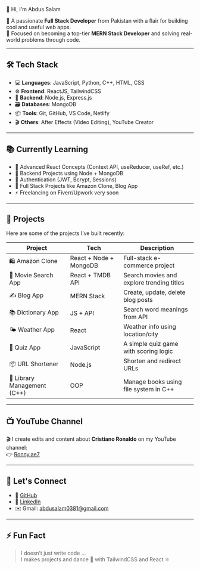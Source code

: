  👋 Hi, I'm Abdus Salam 

🚀 A passionate **Full Stack Developer** from Pakistan with a flair for building cool and useful web apps.  
🎯 Focused on becoming a top-tier **MERN Stack Developer** and solving real-world problems through code.

-----

## 🛠️ Tech Stack

- 💻 **Languages**: JavaScript, Python, C++, HTML, CSS
- ⚙️ **Frontend**: ReactJS, TailwindCSS
- 🔧 **Backend**: Node.js, Express.js
- 🗃️ **Databases**: MongoDB
- 📦 **Tools**: Git, GitHub, VS Code, Netlify
- 🎬 **Others**: After Effects (Video Editing), YouTube Creator

-----

## 📚 Currently Learning

- 🔄 Advanced React Concepts (Context API, useReducer, useRef, etc.)
- 🧩 Backend Projects using Node + MongoDB
- 🔐 Authentication (JWT, Bcrypt, Sessions)
- 🛒 Full Stack Projects like Amazon Clone, Blog App
- ⚡ Freelancing on Fiverr/Upwork very soon

-----

## 💼 Projects

Here are some of the projects I’ve built recently:

| Project | Tech | Description |
|--------|------|-------------|
| 🛍️ Amazon Clone | React + Node + MongoDB | Full-stack e-commerce project |
| 🎥 Movie Search App | React + TMDB API | Search movies and explore trending titles |
| ✍️ Blog App | MERN Stack | Create, update, delete blog posts |
| 📚 Dictionary App | JS + API | Search word meanings from API |
| 🌤️ Weather App | React | Weather info using location/city |
| 🧠 Quiz App | JavaScript | A simple quiz game with scoring logic |
| 📦 URL Shortener | Node.js | Shorten and redirect URLs |
| 📕 Library Management (C++) | OOP | Manage books using file system in C++ |

-----

## 📺 YouTube Channel

🎬 I create edits and content about **Cristiano Ronaldo** on my YouTube channel:  
👉 [Ronny.ae7](https://www.youtube.com/@Ronny.ae7-x)

-----

## 🤝 Let's Connect

- 🐙 [GitHub](https://github.com/AbdusSalam777/MyProjects)
- 💼 [LinkedIn](https://www.linkedin.com/in/abdus-salam-a42a57341/)  
- ✉️ Gmail: abdusalam0381@gmail.com

-----

## ⚡ Fun Fact

> I doesn’t just write code …  
> I makes projects and dance 💃 with TailwindCSS and React ⚛️

